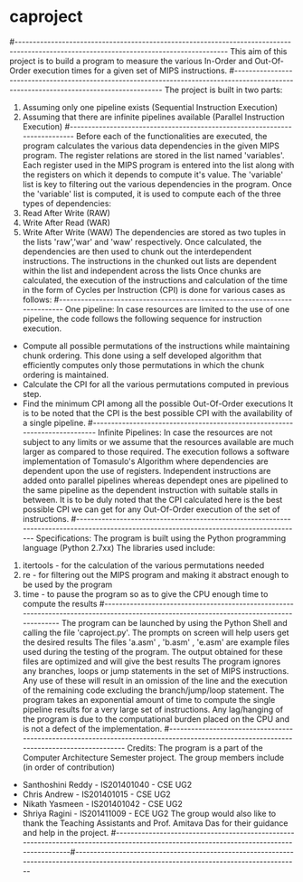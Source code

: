# caproject
#----------------------------------------------------------------------------------------------------------------------------------------
This aim of this project is to build a program to measure the various In-Order and Out-Of-Order execution times for a given set of MIPS instructions. 
#----------------------------------------------------------------------------------------------------------------------------------------
The project is built in two parts:
1. Assuming only one pipeline exists (Sequential Instruction Execution)
2. Assuming that there are infinite pipelines available (Parallel Instruction Execution)
#---------------------------------------------------------------------------
Before each of the functionalities are executed, the program calculates the various data dependencies in the given MIPS program.
The register relations are stored in the list named 'variables'. Each register used in the MIPS program is entered into the list along with the registers on which it depends to compute it's value.
The 'variable' list is key to filtering out the various dependencies in the program. Once the 'variable' list is computed, it is used to compute each of the three types of dependencies:
1. Read After Write (RAW)
2. Write After Read (WAR)
3. Write After Write (WAW)
The dependencies are stored as two tuples in the lists 'raw','war' and 'waw' respectively.
Once calculated, the dependencies are then used to chunk out the interdependent instructions. The instructions in the chunked out lists are dependent within the list and independent across the lists
Once chunks are calculated, the execution of the instructions and calculation of the time in the form of Cycles per Instruction (CPI) is done for various cases as follows:
#---------------------------------------------------------------------------
One pipeline:
In case resources are limited to the use of one pipeline, the code follows the following sequence for instruction execution.
- Compute all possible permutations of the instructions while maintaining chunk ordering. This done using a self developed algorithm that efficiently computes only those permutations in which the chunk ordering is maintained.
- Calculate the CPI for all the various permutations computed in previous step.
- Find the minimum CPI among all the possible Out-Of-Order executions
It is to be noted that the CPI is the best possible CPI with the availability of a single pipeline.
#---------------------------------------------------------------------------
Infinite Pipelines:
In case the resources are not subject to any limits or we assume that the resources available are much larger as compared to those required. The execution follows a software implementation of Tomasulo's Algorithm where dependencies are dependent upon the use of registers. Independent instructions are added onto parallel pipelines whereas dependept ones are pipelined to the same pipeline as the dependent instruction with suitable stalls in between. It is to be duly noted that the CPI calculated here is the best possible CPI we can get for any Out-Of-Order execution of the set of instructions.
#----------------------------------------------------------------------------------------------------------------------------------------
Specifications:
The program is built using the Python programming language (Python 2.7xx)
The libraries used include:
1. itertools - for the calculation of the various permutations needed
2. re - for filtering out the MIPS program and making it abstract enough to be used by the program
3. time - to pause the program so as to give the CPU enough time to compute the results
#----------------------------------------------------------------------------------------------------------------------------------------
The program can be launched by using the Python Shell and calling the file 'caproject.py'. The prompts on screen will help users get the desired results
The files 'a.asm' , 'b.asm' , 'e.asm' are example files used during the testing of the program. The output obtained for these files are optimized and will give the best results
The program ignores any branches, loops or jump statements in the set of MIPS instructions. Any use of these will result in an omission of the line and the execution of the remaining code excluding the branch/jump/loop statement.
The program takes an exponential amount of time to compute the single pipeline results for a very large set of instructions. Any lag/hanging of the program is due to the computational burden placed on the CPU and is not a defect of the implementation.
#----------------------------------------------------------------------------------------------------------------------------------------
Credits: 
The program is a part of the Computer Architecture Semester project.
The group members include (in order of contribution)
- Santhoshini Reddy - IS201401040 - CSE UG2
- Chris Andrew - IS201401015 - CSE UG2
- Nikath Yasmeen - IS201401042 - CSE UG2
- Shriya Ragini - IS201411009 - ECE UG2
The group would also like to thank the Teaching Assistants and Prof. Amitava Das for their guidance and help in the project.
#----------------------------------------------------------------------------------------------------------------------------------------#----------------------------------------------------------------------------------------------------------------------------------------
